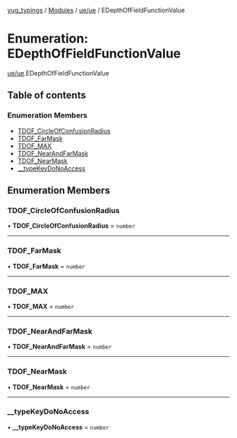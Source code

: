 [yug_typings](../README.md) / [Modules](../modules.md) / [ue/ue](../modules/ue_ue.md) / EDepthOfFieldFunctionValue

# Enumeration: EDepthOfFieldFunctionValue

[ue/ue](../modules/ue_ue.md).EDepthOfFieldFunctionValue

## Table of contents

### Enumeration Members

- [TDOF\_CircleOfConfusionRadius](ue_ue.EDepthOfFieldFunctionValue.md#tdof_circleofconfusionradius)
- [TDOF\_FarMask](ue_ue.EDepthOfFieldFunctionValue.md#tdof_farmask)
- [TDOF\_MAX](ue_ue.EDepthOfFieldFunctionValue.md#tdof_max)
- [TDOF\_NearAndFarMask](ue_ue.EDepthOfFieldFunctionValue.md#tdof_nearandfarmask)
- [TDOF\_NearMask](ue_ue.EDepthOfFieldFunctionValue.md#tdof_nearmask)
- [\_\_typeKeyDoNoAccess](ue_ue.EDepthOfFieldFunctionValue.md#__typekeydonoaccess)

## Enumeration Members

### TDOF\_CircleOfConfusionRadius

• **TDOF\_CircleOfConfusionRadius** = `number`

___

### TDOF\_FarMask

• **TDOF\_FarMask** = `number`

___

### TDOF\_MAX

• **TDOF\_MAX** = `number`

___

### TDOF\_NearAndFarMask

• **TDOF\_NearAndFarMask** = `number`

___

### TDOF\_NearMask

• **TDOF\_NearMask** = `number`

___

### \_\_typeKeyDoNoAccess

• **\_\_typeKeyDoNoAccess** = `number`
